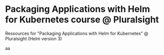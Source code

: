 # Packaging Applications with Helm for Kubernetes course  @ Pluralsight
Ressources for "Packaging Applications with Helm for Kubernetes" @ Pluralsight (Helm version 3)

aa
